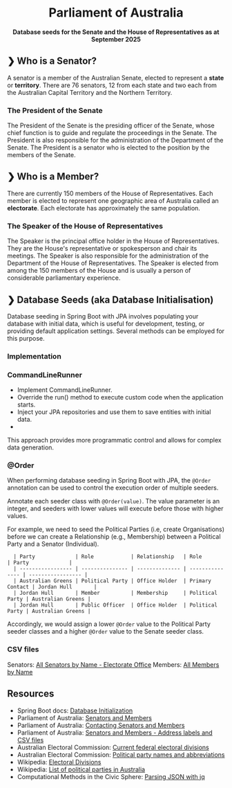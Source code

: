 <h1 align="center">Parliament of Australia</h1>

<p align="center">
  <b>Database seeds for the Senate and the House of Representatives as at September 2025</b> </br>
</p>

## ❯ Who is a Senator?

A senator is a member of the Australian Senate, elected to represent a **state** or **territory**. There are 76 senators, 12 
from each state and two each from the Australian Capital Territory and the Northern Territory.

### The President of the Senate

The President of the Senate is the presiding officer of the Senate, whose chief function is to guide and regulate the 
proceedings in the Senate. The President is also responsible for the administration of the Department of the Senate. 
The President is a senator who is elected to the position by the members of the Senate.

## ❯ Who is a Member?

There are currently 150 members of the House of Representatives. Each member is elected to represent one geographic 
area of Australia called an **electorate**. Each electorate has approximately the same population.

### The Speaker of the House of Representatives

The Speaker is the principal office holder in the House of Representatives. They are the House's representative or 
spokesperson and chair its meetings. The Speaker is also responsible for the administration of the Department of the 
House of Representatives. The Speaker is elected from among the 150 members of the House and is usually a person of 
considerable parliamentary experience.

## ❯ Database Seeds (aka Database Initialisation)

Database seeding in Spring Boot with JPA involves populating your database with initial data, which is useful for
development, testing, or providing default application settings. Several methods can be employed for this purpose.

### Implementation

### CommandLineRunner

- Implement CommandLineRunner.
- Override the run() method to execute custom code when the application starts.
- Inject your JPA repositories and use them to save entities with initial data.
- 
This approach provides more programmatic control and allows for complex data generation.

### @Order

When performing database seeding in Spring Boot with JPA, the `@Order` annotation can be used to control the execution 
order of multiple seeders.

Annotate each seeder class with `@Order(value)`. The value parameter is an integer, and seeders with lower values will 
execute before those with higher values.

For example, we need to seed the Political Parties (i.e, create Organisations) before we can create a Relationship 
(e.g., Membership) between a Political Party and a Senator (Individual).

```
  | Party             | Role            | Relationship   | Role            | Party             |
  | ----------------- | --------------- | -------------- | --------------- | ----------------- |
  | Australian Greens | Political Party | Office Holder  | Primary Contact | Jordan Hull       |
  | Jordan Hull       | Member          | Membership     | Political Party | Australian Greens |
  | Jordan Hull       | Public Officer  | Office Holder  | Political Party | Australian Greens |
```

Accordingly, we would assign a lower `@Order` value to the Political Party seeder classes and a higher `@Order` value to 
the Senate seeder class.

### CSV files

Senators: [All Senators by Name - Electorate Office](https://www.aph.gov.au/-/media/03_Senators_and_Members/Address_Labels_and_CSV_files/Senators/allsenel.csv)
Members: [All Members by Name](https://www.aph.gov.au/-/media/03_Senators_and_Members/Address_Labels_and_CSV_files/FamilynameRepsCSV.csv)

## Resources

* Spring Boot docs: [Database Initialization](https://docs.spring.io/spring-boot/how-to/data-initialization.html)
* Parliament of Australia: [Senators and Members](https://www.aph.gov.au/Senators_and_Members)
* Parliament of Australia: [Contacting Senators and Members](https://www.aph.gov.au/Senators_and_Members/Contacting_Senators_and_Members)
* Parliament of Australia: [Senators and Members - Address labels and CSV files](https://www.aph.gov.au/Senators_and_Members/Contacting_Senators_and_Members/Address_labels_and_CSV_files)
* Australian Electoral Commission: [Current federal electoral divisions](https://www.aec.gov.au/profiles/)
* Australian Electoral Commission: [Political party names and abbreviations](https://www.aec.gov.au/Electorates/party-codes.htm)
* Wikipedia: [Electoral Divisions]( https://en.wikipedia.org/wiki/Divisions_of_the_Australian_House_of_Representatives)
* Wikipedia: [List of political parties in Australia](https://en.wikipedia.org/wiki/List_of_political_parties_in_Australia)
* Computational Methods in the Civic Sphere: [Parsing JSON with jq](http://www.compciv.org/recipes/cli/jq-for-parsing-json/)
